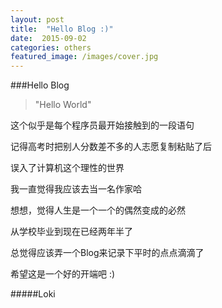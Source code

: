 ```yaml
---
layout: post
title:  "Hello Blog :)"
date:  2015-09-02
categories: others
featured_image: /images/cover.jpg
---
```


###Hello Blog

> "Hello World"

这个似乎是每个程序员最开始接触到的一段语句

记得高考时把别人分数差不多的人志愿复制粘贴了后

误入了计算机这个理性的世界

我一直觉得我应该去当一名作家哈

想想，觉得人生是一个一个的偶然变成的必然

从学校毕业到现在已经两年半了

总觉得应该弄一个Blog来记录下平时的点点滴滴了

希望这是一个好的开端吧 :)


#####Loki
